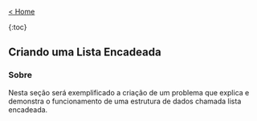 [< Home](/smalg-platform)

{:toc}

## Criando uma Lista Encadeada

### Sobre

Nesta seção será exemplificado a criação de um problema que explica e demonstra o funcionamento de uma estrutura de dados chamada lista encadeada.

